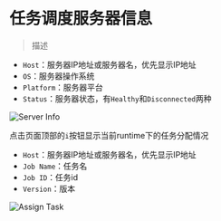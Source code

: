 # 任务调度服务器信息

>描述

- `Host`：服务器IP地址或服务器名，优先显示IP地址
- `OS`：服务器操作系统
- `Platform`：服务器平台
- `Status`：服务器状态，有`Healthy`和`Disconnected`两种

![Server Info](../_media/server_infi.png)

点击页面顶部的`i`按钮显示当前runtime下的任务分配情况

- `Host`：服务器IP地址或服务器名，优先显示IP地址
- `Job Name`：任务名
- `Job ID`：任务id
- `Version`：版本

![Assign Task](../_media/assign_task.png)